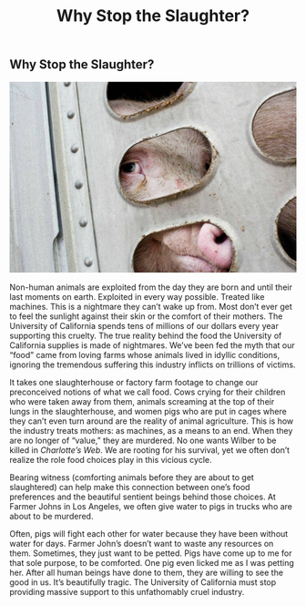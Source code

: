 ﻿---
layout: page
title: Why Stop the Slaughter?
---
## Why Stop the Slaughter?
<span class="image left">
<img src="/images/look.jpg" alt="Pig looking through transport truck">
</span>

Non-human animals are exploited from the day they are born and until their last moments on earth. Exploited in every way possible. Treated like machines. This is a nightmare they can’t wake up from. Most don’t ever get to feel the sunlight against their skin or the comfort of their mothers. The University of California spends tens of millions of our dollars every year supporting this cruelty.
The true reality behind the food the University of California supplies is made of nightmares. We’ve been fed the myth that our “food” came from loving farms whose animals lived in idyllic conditions, ignoring the tremendous suffering this industry inflicts on trillions of victims.


It takes one slaughterhouse or factory farm footage to change our preconceived notions of what we call food. Cows crying for their children who were taken away from them, animals screaming at the top of their lungs in the slaughterhouse, and women pigs who are put in cages where they can’t even turn around are the reality of animal agriculture.
This is how the industry treats mothers: as machines, as a means to an end. When they are no longer of “value,” they are murdered. No one wants Wilber to be killed in *Charlotte’s Web*. We are rooting for his survival, yet we often don’t realize the role food choices play in this vicious cycle.

Bearing witness (comforting animals before they are about to get slaughtered) can help make this connection between one’s food preferences and the beautiful sentient beings behind those choices. At Farmer Johns in Los Angeles, we often give water to pigs in trucks who are about to be murdered.

Often, pigs will fight each other for water because they have been without water for days. Farmer John’s doesn’t want to waste any resources on them. Sometimes, they just want to be petted. Pigs have come up to me for that sole purpose, to be comforted. One pig even licked me as I was petting her.
After all human beings have done to them, they are willing to see the good in us. It’s beautifully tragic. The University of California must stop providing massive support to this unfathomably cruel industry.

